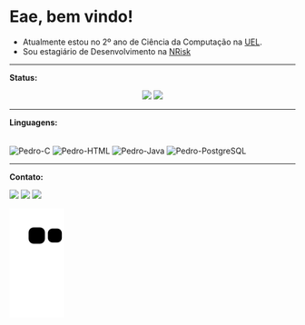 # Eae, bem vindo!
- Atualmente estou no 2º ano de Ciência da Computação na [UEL](https://portal.uel.br/home/).
- Sou estagiário de Desenvolvimento na [NRisk](https://www.nrisklog.com.br/)

---
**Status:**
<div align="center">
  
  <img height="180em" src="https://github-readme-stats.vercel.app/api?username=PedroEduardoGA&show_icons=true&theme=dark&include_all_commits=true&count_private=true"/>
  <img height="180em" src="https://github-readme-stats.vercel.app/api/top-langs/?username=PedroEduardoGA&layout=compact&langs_count=7&theme=dark"/>
</div>
 
---
 **Linguagens:**
<div style="display: inline_block"><br>
  <img align="center" alt="Pedro-C" src="https://img.shields.io/badge/C-00599C?style=for-the-badge&logo=c&logoColor=white">
  <img align="center" alt="Pedro-HTML" src="https://img.shields.io/badge/HTML5-E34F26?style=for-the-badge&logo=html5&logoColor=white">
  <img align="center" alt="Pedro-Java"  src="https://img.shields.io/badge/Java-ED8B00?style=for-the-badge&logo=java&logoColor=white">
  <img align="center" alt="Pedro-PostgreSQL"  src="https://img.shields.io/badge/PostgreSQL-316192?style=for-the-badge&logo=postgresql&logoColor=white">
</div>
 
---
 **Contato:**
<div> 
  <a href="https://www.instagram.com/pedro.garbossa" target="_blank"><img src="https://img.shields.io/badge/-Instagram-%23E4405F?style=for-the-badge&logo=instagram&logoColor=white" target="_blank"></a>
  <a href = "mailto:pedroeduardo1604@gmail.com"><img src="https://img.shields.io/badge/-Gmail-%23333?style=for-the-badge&logo=gmail&logoColor=white" target="_blank"></a>
  <a href="https://www.linkedin.com/in/pedrogarbossa-16042001/" target="_blank"><img src="https://img.shields.io/badge/-LinkedIn-%230077B5?style=for-the-badge&logo=linkedin&logoColor=white" target="_blank"></a> 
 
  ![Snake animation](https://github.com/PedroEduardoGA/PedroEduardoGA/blob/output/github-contribution-grid-snake.svg)
</div>
